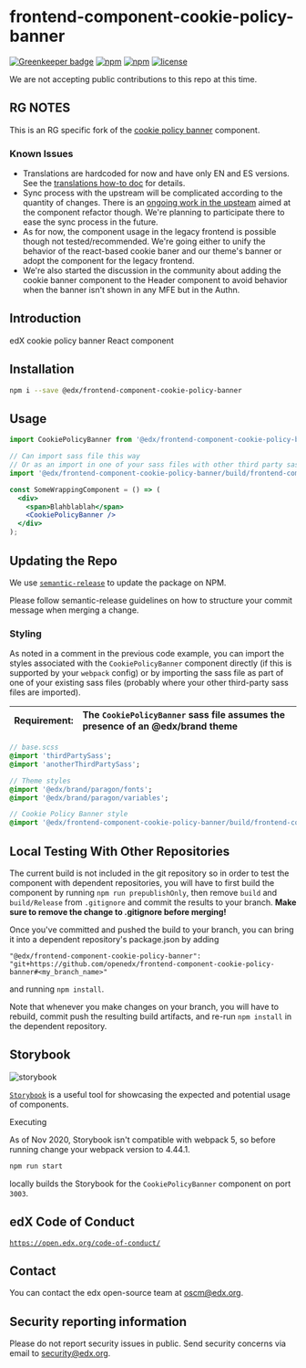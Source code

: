# frontend-component-cookie-policy-banner

[![Greenkeeper badge](https://badges.greenkeeper.io/edx/frontend-component-cookie-policy-banner.svg)](https://greenkeeper.io/)
[![npm](https://img.shields.io/npm/v/@edx/frontend-component-cookie-policy-banner.svg)](https://www.npmjs.com/package/@edx/frontend-component-cookie-policy-banner)
[![npm](https://img.shields.io/npm/dt/@edx/frontend-component-cookie-policy-banner.svg)](https://www.npmjs.com/package/@edx/frontend-component-cookie-policy-banner)
[![license](https://img.shields.io/npm/l/@edx/frontend-component-cookie-policy-banner.svg)](https://github.com/openedx/frontend-component-cookie-policy-banner.svg/blob/master/LICENSE)

We are not accepting public contributions to this repo at this time.

## RG NOTES

This is an RG specific fork of the [cookie policy banner](https://github.com/openedx/frontend-component-cookie-policy-banner) component.

### Known Issues

- Translations are hardcoded for now and have only EN and ES versions. See the [translations how-to doc](https://raccoongang.atlassian.net/wiki/spaces/PROD/pages/3758555186/How-to+Translations) for details.
- Sync process with the upstream will be complicated according to the quantity of changes. There is an [ongoing work in the upsteam](https://github.com/openedx/wg-frontend/issues/159) aimed at the component refactor though. We're planning to participate there to ease the sync process in the future.
- As for now, the component usage in the legacy frontend is possible though not tested/recommended. We're going either to unify the behavior of the react-based cookie baner and our theme's banner or adopt the component for the legacy frontend.
- We're also started the discussion in the community about adding the cookie banner component to the Header component to avoid behavior when the banner isn't shown in any MFE but in the Authn.

## Introduction

edX cookie policy banner React component

## Installation

```bash
npm i --save @edx/frontend-component-cookie-policy-banner
```

## Usage

```jsx
import CookiePolicyBanner from '@edx/frontend-component-cookie-policy-banner';

// Can import sass file this way
// Or as an import in one of your sass files with other third party sass files
import '@edx/frontend-component-cookie-policy-banner/build/frontend-component-cookie-policy-banner.scss';

const SomeWrappingComponent = () => (
  <div>
    <span>Blahblablah</span>
    <CookiePolicyBanner />
  </div>
);
```

## Updating the Repo

We use [`semantic-release`](https://github.com/semantic-release/semantic-release) to update the package on NPM.

Please follow semantic-release guidelines on how to structure your commit message when merging a change.

### Styling

As noted in a comment in the previous code example, you can import the styles associated with the `CookiePolicyBanner` component directly (if this is supported by your `webpack` config) or by importing the sass file as part of one of your existing sass files (probably where your other third-party sass files are imported).


Requirement: | The `CookiePolicyBanner` sass file assumes the presence of an @edx/brand theme
:---: | :---

```sass
// base.scss
@import 'thirdPartySass';
@import 'anotherThirdPartySass';

// Theme styles
@import '@edx/brand/paragon/fonts';
@import '@edx/brand/paragon/variables';

// Cookie Policy Banner style
@import '@edx/frontend-component-cookie-policy-banner/build/frontend-component-cookie-policy-banner';
```
## Local Testing With Other Repositories
The current build is not included in the git repository so in order to test the component with dependent repositories, you will have to first build the component by running `npm run prepublishOnly`, then remove `build` and `build/Release` from `.gitignore` and commit the results to your branch. **Make sure to remove the change to .gitignore before merging!**

Once you've committed and pushed the build to your branch, you can bring it into a dependent repository's package.json by adding
```
"@edx/frontend-component-cookie-policy-banner": "git+https://github.com/openedx/frontend-component-cookie-policy-banner#<my_branch_name>"
```
and running `npm install`.

Note that whenever you make changes on your branch, you will have to rebuild, commit push the resulting build artifacts, and re-run `npm install` in the dependent repository.

## Storybook

![storybook](https://imgur.com/mZct2v5.png)

[`Storybook`](https://github.com/storybooks/storybook) is a useful tool for showcasing the expected and potential usage of components.

Executing

As of Nov 2020, Storybook isn't compatible with webpack 5, so before running change your webpack version to 4.44.1.

```bash
npm run start
```

locally builds the Storybook for the `CookiePolicyBanner` component on port `3003`.

## edX Code of Conduct
[`https://open.edx.org/code-of-conduct/`](https://open.edx.org/code-of-conduct/)

## Contact
You can contact the edx open-source team at oscm@edx.org.

## Security reporting information
Please do not report security issues in public. Send security concerns via email to security@edx.org.

